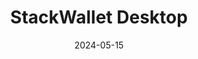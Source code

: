 ---
title: StackWallet Desktop
appId: desk.stackwallet
authors:
- danny
released: 2023-03-12
discontinued: 
updated: 2024-05-15
version: 2.0.0
provider: Cypher Stack
providerWebsite: 
website: https://stackwallet.com/
repository: https://github.com/cypherstack/stack_wallet
issue: 
icon: desk.stackwallet.png
bugbounty: 
meta: ok
verdict: wip
date: 2024-05-15
reviewArchive:
twitter: stack_wallet
social:
- https://www.youtube.com/channel/UCqCtpXsLyNIle1uOO2DU7JA
- https://www.reddit.com/r/stackwallet
- https://discord.com/invite/mRPZuXx3At
features:
---